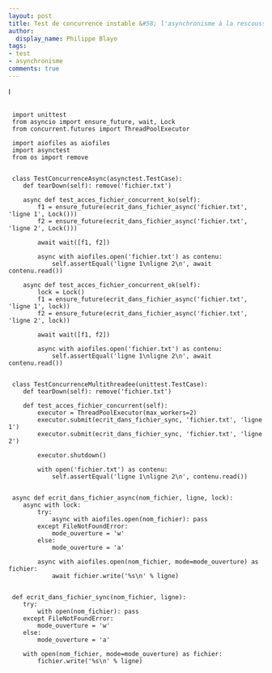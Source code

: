 ```yaml
---
layout: post
title: Test de concurrence instable &#58; l'asynchronisme à la rescousse !
author:
  display_name: Philippe Blayo
tags:
- test
- asynchronisme
comments: true
---
```




I
<pre>
  <code class="python">
 import unittest
 from asyncio import ensure_future, wait, Lock
 from concurrent.futures import ThreadPoolExecutor

 import aiofiles as aiofiles
 import asynctest
 from os import remove


 class TestConcurrenceAsync(asynctest.TestCase):
    def tearDown(self): remove('fichier.txt')

    async def test_acces_fichier_concurrent_ko(self):
        f1 = ensure_future(ecrit_dans_fichier_async('fichier.txt', 'ligne 1', Lock()))
        f2 = ensure_future(ecrit_dans_fichier_async('fichier.txt', 'ligne 2', Lock()))

        await wait([f1, f2])

        async with aiofiles.open('fichier.txt') as contenu:
            self.assertEqual('ligne 1\nligne 2\n', await contenu.read())

    async def test_acces_fichier_concurrent_ok(self):
        lock = Lock()
        f1 = ensure_future(ecrit_dans_fichier_async('fichier.txt', 'ligne 1', lock))
        f2 = ensure_future(ecrit_dans_fichier_async('fichier.txt', 'ligne 2', lock))

        await wait([f1, f2])

        async with aiofiles.open('fichier.txt') as contenu:
            self.assertEqual('ligne 1\nligne 2\n', await contenu.read())


 class TestConcurrenceMultithreadee(unittest.TestCase):
    def tearDown(self): remove('fichier.txt')

    def test_acces_fichier_concurrent(self):
        executor = ThreadPoolExecutor(max_workers=2)
        executor.submit(ecrit_dans_fichier_sync, 'fichier.txt', 'ligne 1')
        executor.submit(ecrit_dans_fichier_sync, 'fichier.txt', 'ligne 2')

        executor.shutdown()

        with open('fichier.txt') as contenu:
            self.assertEqual('ligne 1\nligne 2\n', contenu.read())


 async def ecrit_dans_fichier_async(nom_fichier, ligne, lock):
    async with lock:
        try:
            async with aiofiles.open(nom_fichier): pass
        except FileNotFoundError:
            mode_ouverture = 'w'
        else:
            mode_ouverture = 'a'

        async with aiofiles.open(nom_fichier, mode=mode_ouverture) as fichier:
            await fichier.write('%s\n' % ligne)


 def ecrit_dans_fichier_sync(nom_fichier, ligne):
    try:
        with open(nom_fichier): pass
    except FileNotFoundError:
        mode_ouverture = 'w'
    else:
        mode_ouverture = 'a'

    with open(nom_fichier, mode=mode_ouverture) as fichier:
        fichier.write('%s\n' % ligne)
  </code>
</pre>
